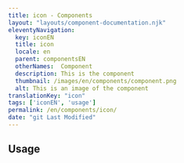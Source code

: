 ```yaml
---
title: icon - Components
layout: "layouts/component-documentation.njk"
eleventyNavigation:
  key: iconEN
  title: icon
  locale: en
  parent: componentsEN
  otherNames:  Component
  description: This is the component
  thumbnail: /images/en/components/component.png
  alt: This is an image of the component
translationKey: "icon"
tags: ['iconEN', 'usage']
permalink: /en/components/icon/
date: "git Last Modified"
---
```


## Usage